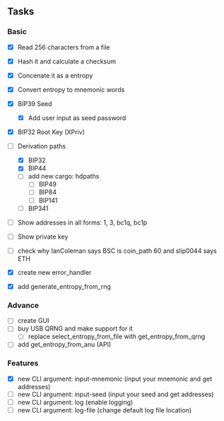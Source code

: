 ## Tasks

### Basic 

- [x] Read 256 characters from a file
- [x] Hash it and calculate a checksum
- [x] Concenate it as a entropy
- [x] Convert entropy to mnemonic words
- [x] BIP39 Seed
    - [x] Add user input as seed password
- [x] BIP32 Root Key (XPriv)
- [ ] Derivation paths
    - [x] BIP32
    - [x] BIP44
    - [ ] add new cargo: hdpaths
        - [ ] BIP49
        - [ ] BIP84
        - [ ] BIP141
    - [ ] BIP341
- [ ] Show addresses in all forms: 1, 3, bc1q, bc1p
- [ ] Show private key
- [ ] check why IanColeman says BSC is coin_path 60 and slip0044 says ETH
- [x] create new error_handler
- [x] add generate_entropy_from_rng


### Advance
- [ ] create GUI
- [ ] buy USB QRNG and make support for it
    - [ ] replace select_entropy_from_file with get_entropy_from_qrng
- [ ] add get_entropy_from_anu (API)

### Features

- [x] new CLI argument: input-mnemonic (input your mnemonic and get addresses)
- [ ] new CLI argument: input-seed (input your seed and get addresses)
- [ ] new CLI argument: log (enable logging)
- [ ] new CLI argument: log-file (change default log file location)